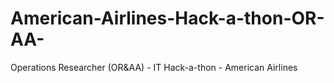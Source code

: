 # American-Airlines-Hack-a-thon-OR-AA-
Operations Researcher (OR&amp;AA) - IT Hack-a-thon - American Airlines
